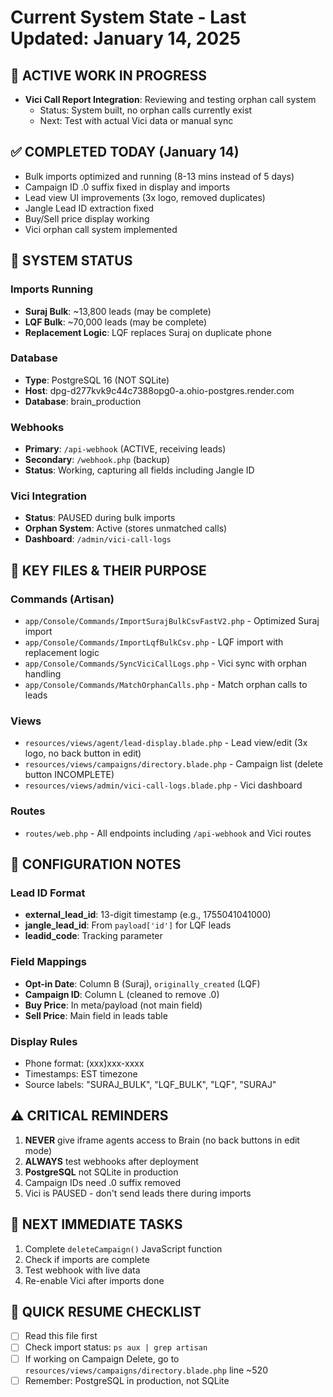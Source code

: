 # Current System State - Last Updated: January 14, 2025

## 🔴 ACTIVE WORK IN PROGRESS
- **Vici Call Report Integration**: Reviewing and testing orphan call system
  - Status: System built, no orphan calls currently exist
  - Next: Test with actual Vici data or manual sync

## ✅ COMPLETED TODAY (January 14)
- Bulk imports optimized and running (8-13 mins instead of 5 days)
- Campaign ID .0 suffix fixed in display and imports
- Lead view UI improvements (3x logo, removed duplicates)
- Jangle Lead ID extraction fixed
- Buy/Sell price display working
- Vici orphan call system implemented

## 🚀 SYSTEM STATUS

### Imports Running
- **Suraj Bulk**: ~13,800 leads (may be complete)
- **LQF Bulk**: ~70,000 leads (may be complete)
- **Replacement Logic**: LQF replaces Suraj on duplicate phone

### Database
- **Type**: PostgreSQL 16 (NOT SQLite)
- **Host**: dpg-d277kvk9c44c7388opg0-a.ohio-postgres.render.com
- **Database**: brain_production

### Webhooks
- **Primary**: `/api-webhook` (ACTIVE, receiving leads)
- **Secondary**: `/webhook.php` (backup)
- **Status**: Working, capturing all fields including Jangle ID

### Vici Integration
- **Status**: PAUSED during bulk imports
- **Orphan System**: Active (stores unmatched calls)
- **Dashboard**: `/admin/vici-call-logs`

## 📁 KEY FILES & THEIR PURPOSE

### Commands (Artisan)
- `app/Console/Commands/ImportSurajBulkCsvFastV2.php` - Optimized Suraj import
- `app/Console/Commands/ImportLqfBulkCsv.php` - LQF import with replacement logic
- `app/Console/Commands/SyncViciCallLogs.php` - Vici sync with orphan handling
- `app/Console/Commands/MatchOrphanCalls.php` - Match orphan calls to leads

### Views
- `resources/views/agent/lead-display.blade.php` - Lead view/edit (3x logo, no back button in edit)
- `resources/views/campaigns/directory.blade.php` - Campaign list (delete button INCOMPLETE)
- `resources/views/admin/vici-call-logs.blade.php` - Vici dashboard

### Routes
- `routes/web.php` - All endpoints including `/api-webhook` and Vici routes

## 🔧 CONFIGURATION NOTES

### Lead ID Format
- **external_lead_id**: 13-digit timestamp (e.g., 1755041041000)
- **jangle_lead_id**: From `payload['id']` for LQF leads
- **leadid_code**: Tracking parameter

### Field Mappings
- **Opt-in Date**: Column B (Suraj), `originally_created` (LQF)
- **Campaign ID**: Column L (cleaned to remove .0)
- **Buy Price**: In meta/payload (not main field)
- **Sell Price**: Main field in leads table

### Display Rules
- Phone format: (xxx)xxx-xxxx
- Timestamps: EST timezone
- Source labels: "SURAJ_BULK", "LQF_BULK", "LQF", "SURAJ"

## ⚠️ CRITICAL REMINDERS
1. **NEVER** give iframe agents access to Brain (no back buttons in edit mode)
2. **ALWAYS** test webhooks after deployment
3. **PostgreSQL** not SQLite in production
4. Campaign IDs need .0 suffix removed
5. Vici is PAUSED - don't send leads there during imports

## 📝 NEXT IMMEDIATE TASKS
1. Complete `deleteCampaign()` JavaScript function
2. Check if imports are complete
3. Test webhook with live data
4. Re-enable Vici after imports done

## 🎯 QUICK RESUME CHECKLIST
- [ ] Read this file first
- [ ] Check import status: `ps aux | grep artisan`
- [ ] If working on Campaign Delete, go to `resources/views/campaigns/directory.blade.php` line ~520
- [ ] Remember: PostgreSQL in production, not SQLite
